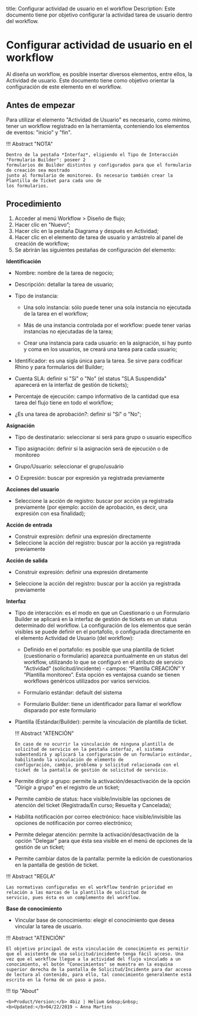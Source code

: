 title: Configurar actividad de usuario en el workflow
Description: Este documento tiene por objetivo configurar la actividad tarea de usuario dentro del workflow. 
# Configurar actividad de usuario en el workflow 

Al diseña un workflow, es posible insertar diversos elementos, entre ellos, la Actividad de usuario. Este documento tiene como objetivo orientar la configuración de este elemento en el workflow.

Antes de empezar
---------------
Para utilizar el elemento "Actividad de Usuario" es necesario, como mínimo, tener un workflow registrado en la herramienta, conteniendo los elementos de eventos: "inicio" y "fin".


!!! Abstract "NOTA"

    Dentro de la pestaña *Interfaz*, eligiendo el Tipo de Interacción "Formulario Builder": poseer 2 
    formularios de Builder distintos y configurados para que el formulario de creación sea mostrado 
    junto al formulario de monitoreo. Es necesario también crear la Plantilla de Ticket para cada uno de 
    los formularios.
   
Procedimiento
------------

1.	Acceder al menú Workflow > Diseño de flujo;
2.	Hacer clic en "Nuevo”;
3.	Hacer clic en la pestaña Diagrama y después en Actividad;
4.	Hacer clic en el elemento de tarea de usuario y arrástrelo al panel de creación de workflow;
5.	Se abrirán las siguientes pestañas de configuración del elemento:

**Identificación**

*	Nombre: nombre de la tarea de negocio;

*	Descripción: detallar la tarea de usuario;

*	Tipo de instancia:

    *	Una solo instancia: sólo puede tener una sola instancia no ejecutada de la tarea en el workflow;
    
    *	Más de una instancia controlada por el workflow: puede tener varias instancias no ejecutadas de la tarea;
    
    *	Crear una instancia para cada usuario: en la asignación, si hay punto y coma en los usuarios, se creará una tarea para cada usuario;

*	Identificador: es una sigla única para la tarea. Se sirve para codificar Rhino y para formularios del Builder;

*	Cuenta SLA: definir si "Sí" o "No" (el status "SLA Suspendida" aparecerá en la interfaz de gestión de tickets);

*	Percentaje de ejecución: campo informativo de la cantidad que esa tarea del flujo tiene en todo el workflow;

*	¿Es una tarea de aprobación?: definir si "Sí" o "No";

**Asignación**

*	Tipo de destinatario: seleccionar si será para grupo o usuario específico

*	Tipo asignación: definir si la asignación será de ejecución o de monitoreo

*	Grupo/Usuario: seleccionar el grupo/usuário

*	O Expresión: buscar por expresión ya registrada previamente

**Acciones del usuario**

*	Seleccione la acción de registro: buscar por acción ya registrada previamente (por ejemplo: acción de aprobación, es decir, una expresión con esa finalidad);

**Acción de entrada**

*	Construir expresión: definir una expresión directamente
*	Seleccione la acción del registro: buscar por la acción ya registrada previamente

**Acción de salida**

*	Construir expresión: definir una expresión diretamente

*	Seleccione la acción del registro: buscar por la acción ya registrada previamente

**Interfaz**

*	Tipo de interacción: es el modo en que un Cuestionario o un Formulario Builder se aplicará en la interfaz de gestión de tickets en un status determinado del workflow. La configuración de los elementos que serán visibles se puede definir en el portafolio, o configurada directamente en el elemento Actividad de Usuario (del workflow):

    *	Definido en el portafolio: es posible que una plantilla de ticket (cuestionario o formulario) aparezca puntualmente en un status del workflow, utilizando lo que se configuró en el atributo de servicio "Actividad" (solicitud/incidente) - campos: “Plantilla CREACIÓN” Y “Plantilla monitoreo”. Esta opción es ventajosa cuando se tienen workflows genéricos utilizados por varios servicios.

    *	Formulario estándar: default del sistema 

    *	Formulario Builder: tiene un identificador para llamar el workflow disparado por este formulario

*	Plantilla (Estándar/Builder): permite la vinculación de plantilla de ticket.

    !!! Abstract "ATENCIÓN"

        En caso de no ocurrir la vinculación de ninguna plantilla de solicitud de servicio en la pestaña interfaz, el sistema
        subentendirá y aplicará la configuración de un formulario estándar, habilitando la vinculación de elemento de 
        configuración, cambio, problema y solicitud relacionada con el ticket de la pantalla de gestión de solicitud de servicio.
    
*	Permite dirigir a grupo: permite la activación/desactivación de la opción "Dirigir a grupo" en el registro de un ticket;

*	Permite cambio de status: hace visible/invisible las opciones de atención del ticket (Registrada/En curso; Resuelta y Cancelada);

*	Habilita notificación por correo electrónico: hace visible/invisible las opciones de notificación por correo electrónico;

*	Permite delegar atención: permite la activación/desactivación de la opción "Delegar" para que ésta sea visible en el menú de opciones de la gestión de un ticket;

*	Permite cambiar datos de la pantalla: permite la edición de cuestionarios en la pantalla de gestión de ticket.

!!! Abstract "REGLA"    
    
    Las normativas configuradas en el workflow tendrán prioridad en relación a las marcas de la plantilla de solicitud de 
    servicio, pues ésta es un complemento del workflow.
    
**Base de conocimiento**

   *  Vincular base de conocimiento: elegir el conocimiento que desea vincular la tarea de usuario.

!!! Abstract "ATENCIÓN"

    El objetivo principal de esta vinculación de conocimiento es permitir que el asistente de una solicitud/incidente tenga fácil acceso. Una vez que el workflow llegue a la actividad del flujo vinculado a un conocimiento, el botón "Conocimientos" se muestra en la esquina superior derecha de la pantalla de Solicitud/Incidente para dar acceso de lectura al contenido, para ello, tal conocimiento generalmente está escrito en la forma de un paso a paso.
    
    
!!! tip "About"

    <b>Product/Version:</b> 4biz | Helium &nbsp;&nbsp;
    <b>Updated:</b>04/22/2019 – Anna Martins
